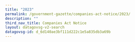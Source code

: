 ```yaml
---
title: "2023"
permalink: /government-gazette/companies-act-notice/2023/
description: ""
third_nav_title: Companies Act Notice
layout: datagovsg-v2-search
datagovsg-id: d_6d140ae3bf111d222c1e5a835db3a69b
---
```

